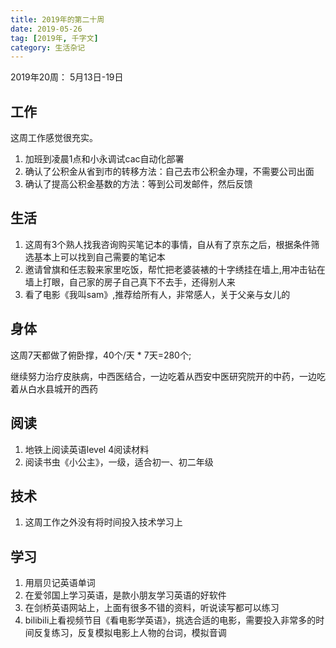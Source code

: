 ```yaml
---
title: 2019年的第二十周
date: 2019-05-26
tag: [2019年, 千字文]
category: 生活杂记
---
```


2019年20周： 5月13日-19日

## 工作

这周工作感觉很充实。

1. 加班到凌晨1点和小永调试cac自动化部署
2. 确认了公积金从省到市的转移方法：自己去市公积金办理，不需要公司出面 
3. 确认了提高公积金基数的方法：等到公司发邮件，然后反馈

## 生活

1. 这周有3个熟人找我咨询购买笔记本的事情，自从有了京东之后，根据条件筛选基本上可以找到自己需要的笔记本
2. 邀请曾旗和任志毅来家里吃饭，帮忙把老婆装裱的十字绣挂在墙上,用冲击钻在墙上打眼，自己家的房子自己真下不去手，还得别人来 
3. 看了电影《我叫sam》,推荐给所有人，非常感人，关于父亲与女儿的


## 身体

这周7天都做了俯卧撑，40个/天 * 7天=280个;

继续努力治疗皮肤病，中西医结合，一边吃着从西安中医研究院开的中药，一边吃着从白水县城开的西药

## 阅读

1. 地铁上阅读英语level 4阅读材料 
2. 阅读书虫《小公主》，一级，适合初一、初二年级

## 技术

1. 这周工作之外没有将时间投入技术学习上

## 学习

1. 用扇贝记英语单词
2. 在爱邻国上学习英语，是款小朋友学习英语的好软件 
3. 在剑桥英语网站上，上面有很多不错的资料，听说读写都可以练习
4. bilibili上看视频节目《看电影学英语》，挑选合适的电影，需要投入非常多的时间反复练习，反复模拟电影上人物的台词，模拟音调



